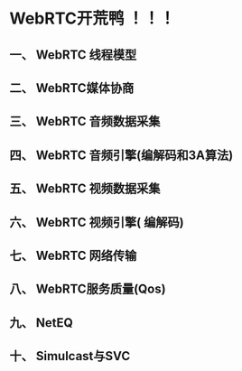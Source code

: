 # WebRTC开荒鸭 ！！！

## 一、 WebRTC 线程模型

## 二、 WebRTC媒体协商

## 三、 WebRTC 音频数据采集

## 四、 WebRTC 音频引擎(编解码和3A算法) 

## 五、 WebRTC 视频数据采集

## 六、 WebRTC 视频引擎( 编解码)

## 七、 WebRTC  网络传输

## 八、 WebRTC服务质量(Qos)

## 九、 NetEQ

## 十、 Simulcast与SVC